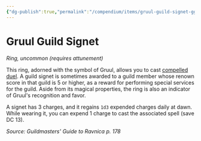 ```yaml
---
{"dg-publish":true,"permalink":"/compendium/items/gruul-guild-signet-ggr/","tags":["compendium/src/5e/ggr","item/attunement/required","item/rarity/uncommon","item/wondrous/ring"]}
---
```


# Gruul Guild Signet
*Ring, uncommon (requires attunement)*  


This ring, adorned with the symbol of Gruul, allows you to cast [compelled duel](compendium/spells/compelled-duel.md). A guild signet is sometimes awarded to a guild member whose renown score in that guild is 5 or higher, as a reward for performing special services for the guild. Aside from its magical properties, the ring is also an indicator of Gruul's recognition and favor.

A signet has 3 charges, and it regains `1d3` expended charges daily at dawn. While wearing it, you can expend 1 charge to cast the associated spell (save DC 13).

*Source: Guildmasters' Guide to Ravnica p. 178*